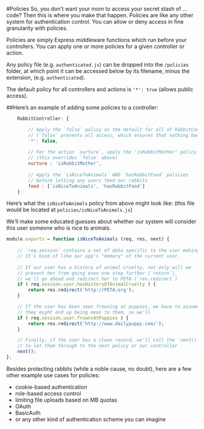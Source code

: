 #Policies
So, you don&rsquo;t want your mom to access your secret stash of ... code?  Then this is where you make that happen.  Policies are like any other system for authentication control.  You can allow or deny access in fine granularity with policies.

Policies are simply Express middleware functions which run before your controllers. You can apply one or more policies for a given controller or action.

Any policy file (e.g. `authenticated.js`) can be dropped into the `/policies` folder, at which point it can be accessed below by its filename, minus the extension, (e.g. `authenticated`).


The default policy for all controllers and actions is `'*': true`  (allows public access).


##Here&rsquo;s an example of adding some policies to a controller:
```javascript
	RabbitController: {

		// Apply the `false` policy as the default for all of RabbitController's actions
		// (`false` prevents all access, which ensures that nothing bad happens to our rabbits)
		'*': false,
	
		// For the action `nurture`, apply the 'isRabbitMother' policy 
		// (this overrides `false` above)
		nurture	: 'isRabbitMother',
	
		// Apply the `isNiceToAnimals` AND `hasRabbitFood` policies
		// before letting any users feed our rabbits
		feed : ['isNiceToAnimals', 'hasRabbitFood']
	}
```

Here&rsquo;s what the `isNiceToAnimals` policy from above might look like: (this file would be located at `policies/isNiceToAnimals.js`)

We&rsquo;ll make some educated guesses about whether our system will consider this user someone who is nice to animals.
```javascript
module.exports = function isNiceToAnimals (req, res, next) {
	
	// `req.session` contains a set of data specific to the user making this request.
	// It's kind of like our app's "memory" of the current user.
	
	// If our user has a history of animal cruelty, not only will we 
	// prevent her from going even one step further (`return`), 
	// we'll go ahead and redirect her to PETA (`res.redirect`).
	if ( req.session.user.hasHistoryOfAnimalCruelty ) {
		return res.redirect('http://PETA.org');
	}

	// If the user has been seen frowning at puppies, we have to assume that
	// they might end up being mean to them, so we'll 
	if ( req.session.user.frownsAtPuppies ) {
		return res.redirect('http://www.dailypuppy.com/');
	}

	// Finally, if the user has a clean record, we'll call the `next()` function
	// to let them through to the next policy or our controller
	next();
};
```

Besides protecting rabbits (while a noble cause, no doubt), here are a few other example use cases for policies:
+ cookie-based authentication
+ role-based access control
+ limiting file uploads based on MB quotas
+ OAuth
+ BasicAuth
+ or any other kind of authentication scheme you can imagine
